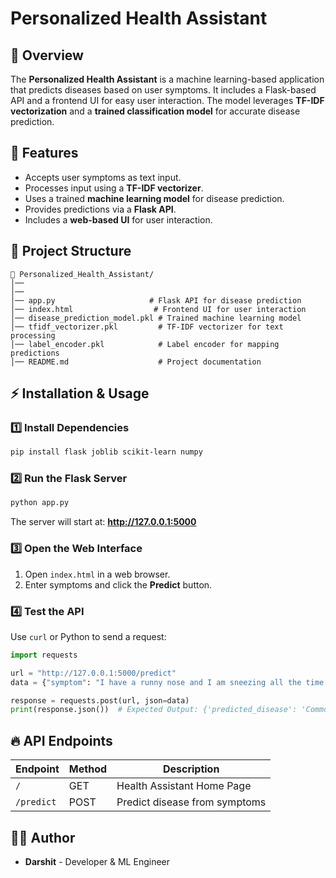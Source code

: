 # Personalized Health Assistant

## 📌 Overview
The **Personalized Health Assistant** is a machine learning-based application that predicts diseases based on user symptoms. It includes a Flask-based API and a frontend UI for easy user interaction. The model leverages **TF-IDF vectorization** and a **trained classification model** for accurate disease prediction.

## 🚀 Features
- Accepts user symptoms as text input.
- Processes input using a **TF-IDF vectorizer**.
- Uses a trained **machine learning model** for disease prediction.
- Provides predictions via a **Flask API**.
- Includes a **web-based UI** for user interaction.

## 📂 Project Structure
```
📁 Personalized_Health_Assistant/
│──
│── 
│── app.py                     # Flask API for disease prediction
│── index.html                  # Frontend UI for user interaction
│── disease_prediction_model.pkl # Trained machine learning model
│── tfidf_vectorizer.pkl         # TF-IDF vectorizer for text processing
│── label_encoder.pkl            # Label encoder for mapping predictions
│── README.md                    # Project documentation
```

## ⚡ Installation & Usage

### 1️⃣ Install Dependencies
```bash
pip install flask joblib scikit-learn numpy
```

### 2️⃣ Run the Flask Server
```bash
python app.py
```
The server will start at: **http://127.0.0.1:5000**

### 3️⃣ Open the Web Interface
1. Open `index.html` in a web browser.
2. Enter symptoms and click the **Predict** button.

### 4️⃣ Test the API
Use `curl` or Python to send a request:
```python
import requests

url = "http://127.0.0.1:5000/predict"
data = {"symptom": "I have a runny nose and I am sneezing all the time."}

response = requests.post(url, json=data)
print(response.json())  # Expected Output: {'predicted_disease': 'Common Cold'}
```

## 🔥 API Endpoints
| Endpoint  | Method | Description |
|-----------|--------|-------------|
| `/`       | GET    | Health Assistant Home Page |
| `/predict` | POST  | Predict disease from symptoms |

## 👨‍💻 Author
- **Darshit** - Developer & ML Engineer


